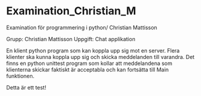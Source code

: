 ﻿# Examination_Christian_M
Examination för programmering i python/ Christian Mattisson

Grupp: Christian Mattisson
Uppgift: Chat applikation

En klient python program som kan koppla upp sig mot en server. Flera klienter ska kunna koppla upp sig och skicka meddelanden till varandra. 
Det finns en python unittest program som kollar att meddelandena som klienterna skickar faktiskt är acceptabla och kan fortsätta till Main funktionen.


Detta är ett test!